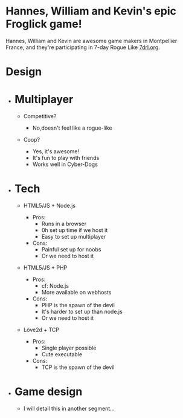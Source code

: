 Hannes, William and Kevin's epic Froglick game!
===============================================

Hannes, William and Kevin are awesome game makers in Montpellier France, and they're participating in 7-day Rogue Like [7drl.org][1].

Design
======

+ Multiplayer
  ===========
	+ Competitive?
		+ No,doesn't feel like a rogue-like

	+ Coop?
		+ Yes, it's awesome!
		+ It's fun to play with friends
		+ Works well in Cyber-Dogs

+ Tech
  ====
	+ HTML5/JS + Node.js
		+ Pros:
			+ Runs in a browser
			+ 0h set up time if we host it
			+ Easy to set up multiplayer
		+ Cons:
			+ Painful set up for noobs
			+ Or we need to host it
	+ HTML5/JS + PHP
		+ Pros:
			+ cf: Node.js
			+ More available on webhosts
		+ Cons:
			+ PHP is the spawn of the devil
			+ It's harder to set up than node.js
			+ Or we need to host it

	+ Löve2d + TCP
		+ Pros:
			+ Single player possible
			+ Cute executable
		+ Cons:
			+ TCP is the spawn of the devil

+ Game design
  ===========
	+ I will detail this in another segment...


[1]: http://www.7drl.org/
